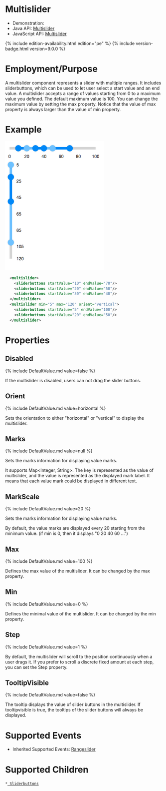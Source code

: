 

# Multislider

- Demonstration:
- Java API:
  [Multislider](http://www.zkoss.org/javadoc/latest/zk/org/zkoss/zkmax/zul/Multislider.html)
- JavaScript API:
  [Multislider](http://www.zkoss.org/javadoc/latest/jsdoc/zkmax/slider/Multislider.html)

<!--REQUIRED ZK EDITION: PE -->
{% include edition-availability.html edition="pe" %} {% include version-badge.html version=9.0.0 %}

# Employment/Purpose

A multislider component represents a slider with multiple ranges. It
includes sliderbuttons, which can be used to let user select a start
value and an end value. A multislider accepts a range of values starting
from 0 to a maximum value you defined. The default maximum value is 100.
You can change the maximum value by setting the max property. Notice
that the value of max property is always larger than the value of min
property.

# Example

![](/zk_component_ref/images/ZKComRef_Multislider.png)

```xml
  <multislider>
    <sliderbuttons startValue="10" endValue="70"/>
    <sliderbuttons startValue="20" endValue="50"/>
    <sliderbuttons startValue="30" endValue="40"/>
  </multislider>
  <multislider min="5" max="120" orient="vertical">
    <sliderbuttons startValue="5" endValue="100"/>
    <sliderbuttons startValue="20" endValue="50"/>
  </multislider>
```

# Properties

## Disabled

{% include DefaultValue.md value=false %}

If the multislider is disabled, users can not drag the slider buttons.

## Orient

{% include DefaultValue.md value=horizontal %}

Sets the orientation to either "horizontal" or "vertical" to display the
multislider.

## Marks

{% include DefaultValue.md value=null %}

Sets the marks information for displaying value marks.

It supports Map\<Integer, String\>. The key is represented as the value
of multislider, and the value is represented as the displayed mark
label. It means that each value mark could be displayed in different
text.

## MarkScale

{% include DefaultValue.md value=20 %}

Sets the marks information for displaying value marks.

By default, the value marks are displayed every 20 starting from the
minimum value. (if min is 0, then it displays "0 20 40 60 ...")

## Max

{% include DefaultValue.md value=100 %}

Defines the max value of the multislider. It can be changed by the max
property.

## Min

{% include DefaultValue.md value=0 %}

Defines the minimal value of the multislider. It can be changed by the
min property.

## Step

{% include DefaultValue.md value=1 %}

By default, the multislider will scroll to the position continuously
when a user drags it. If you prefer to scroll a discrete fixed amount at
each step, you can set the Step property.

## TooltipVisible

{% include DefaultValue.md value=false %}

The tooltip displays the value of slider buttons in the multislider. If
tooltipvisible is true, the tooltips of the slider buttons will always
be displayed.

# Supported Events

- Inherited Supported Events: [ Rangeslider]({{site.baseurl}}/zk_component_ref/rangeslider#Supported_Events)

# Supported Children

`*`[` Sliderbuttons`]({{site.baseurl}}/zk_component_ref/sliderbuttons)


